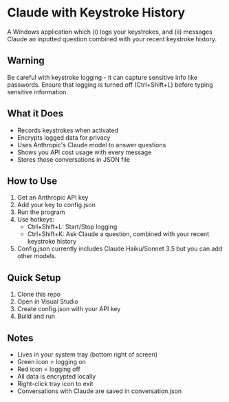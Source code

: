 # Claude with Keystroke History
A Windows application which (i) logs your keystrokes, and (ii) messages Claude an inputted question combined with your recent keystroke history.

## Warning
Be careful with keystroke logging - it can capture sensitive info like passwords. Ensure that logging is turned off (Ctrl+Shift+L) before typing sensitive information.

## What it Does
- Records keystrokes when activated
- Encrypts logged data for privacy
- Uses Anthropic's Claude model to answer questions
- Shows you API cost usage with every message
- Stores those conversations in JSON file

## How to Use
1. Get an Anthropic API key
2. Add your key to config.json
3. Run the program
4. Use hotkeys:
   - Ctrl+Shift+L: Start/Stop logging
   - Ctrl+Shift+K: Ask Claude a question, combined with your recent keystroke history
5. Config.json currently includes Claude Haiku/Sonnet 3.5 but you can add other models.  

## Quick Setup
1. Clone this repo
2. Open in Visual Studio
3. Create config.json with your API key
4. Build and run

## Notes
- Lives in your system tray (bottom right of screen)
- Green icon = logging on
- Red icon = logging off
- All data is encrypted locally
- Right-click tray icon to exit
- Conversations with Claude are saved in conversation.json
